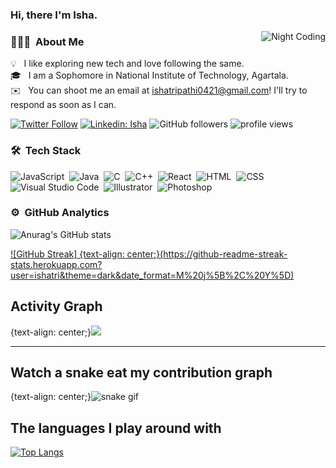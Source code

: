### Hi, there I'm Isha.

<img alt="Night Coding" src="https://media.giphy.com/media/L1R1tvI9svkIWwpVYr/giphy.gif" align="right"/>

<!-- ## 👋 &nbsp;Hey there! I'm Isha-->

### 👨🏻‍💻 &nbsp;About Me

💡 &nbsp; I like exploring new tech and love following the same.\
🎓 &nbsp; I am a Sophomore in National Institute of Technology, Agartala.\
✉️ &nbsp; You can shoot me an email at ishatripathi0421@gmail.com! I'll try to respond as soon as I can.

[![Twitter Follow](https://img.shields.io/twitter/follow/ishatri04?label=Follow)](https://twitter.com/intent/follow?screen_name=ishatri04)
[![Linkedin: Isha](https://img.shields.io/badge/-Isha-blue?style=flat-square&logo=Linkedin&logoColor=white&link=https://www.linkedin.com/in/ishatri04/)](https://www.linkedin.com/in/ishatri04/)
![GitHub followers](https://img.shields.io/github/followers/ishatri?label=Follow&style=social)
<img alt = "profile views" src="https://komarev.com/ghpvc/?username=ishatri&color=brightgreen">  


### 🛠 &nbsp;Tech Stack

![JavaScript](https://img.shields.io/badge/-JavaScript-05122A?style=flat&logo=javascript)&nbsp;
![Java](https://img.shields.io/badge/-Java-05122A?style=flat&logo=Java&logoColor=FFA518)&nbsp;
![C](https://img.shields.io/badge/-C-05122A?style=flat&logo=C&logoColor=A8B9CC)&nbsp;
![C++](https://img.shields.io/badge/-C++-05122A?style=flat&logo=C%2B%2B&logoColor=00599C)&nbsp;
![React](https://img.shields.io/badge/-React-05122A?style=flat&logo=react)&nbsp;
![HTML](https://img.shields.io/badge/-HTML-05122A?style=flat&logo=HTML5)&nbsp;
![CSS](https://img.shields.io/badge/-CSS-05122A?style=flat&logo=CSS3&logoColor=1572B6)&nbsp;
![Visual Studio Code](https://img.shields.io/badge/-Visual%20Studio%20Code-05122A?style=flat&logo=visual-studio-code&logoColor=007ACC)&nbsp;
![Illustrator](https://img.shields.io/badge/-Illustrator-05122A?style=flat&logo=adobe-illustrator)&nbsp;
![Photoshop](https://img.shields.io/badge/-Photoshop-05122A?style=flat&logo=adobe-photoshop)&nbsp;


### ⚙️ &nbsp;GitHub Analytics

![Anurag's GitHub stats](https://github-readme-stats.vercel.app/api?username=ishatri&show_icons=true&theme=radical)


[![GitHub Streak]
{text-align: center;}(https://github-readme-streak-stats.herokuapp.com?user=ishatri&theme=dark&date_format=M%20j%5B%2C%20Y%5D)](https://git.io/streak-stats)

## Activity Graph
{text-align: center;}<img src = "https://activity-graph.herokuapp.com/graph?username=ishatri&theme=react-dark">



------------------



 ## Watch a snake eat my contribution graph
 {text-align: center;}![snake gif](https://github.com/ishatri/ishatri/blob/output/github-contribution-grid-snake.gif)
 
  
 ## The languages I play around with 
 [![Top Langs](https://github-readme-stats.vercel.app/api/top-langs/?username=ishatri)](https://github.com/ishatri/github-readme-stats)
 

 

 

 

